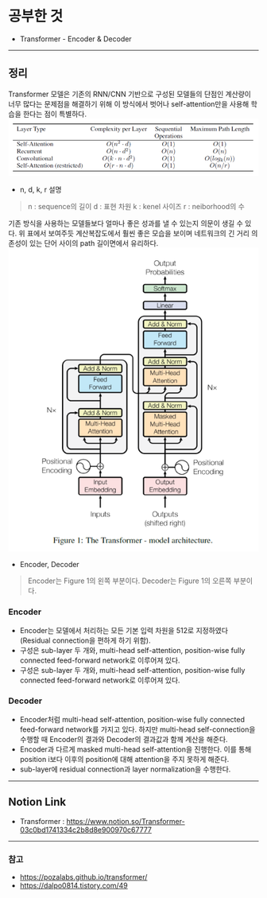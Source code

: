 # 공부한 것 # 
* Transformer - Encoder & Decoder
----------------
## 정리 ##
 Transformer 모델은 기존의 RNN/CNN 기반으로 구성된 모델들의 단점인 계산량이 너무 많다는 문제점을 해결하기 위해 이 방식에서 벗어나 self-attention만을 사용해 학습을 한다는 점이 특별하다.
 <img src = "images\2020_11_30_1.PNG">
 * n, d, k, r 설명
 > n : sequence의 길이
 > d : 표현 차원
 > k : kenel 사이즈
 > r : neiborhood의 수

 기존 방식을 사용하는 모델들보다 얼마나 좋은 성과를 낼 수 있는지 의문이 생길 수 있다. 위 표에서 보여주듯 계산복잡도에서 훨씬 좋은 모습을 보이며 네트워크의 긴 거리 의존성이 있는 단어 사이의 path 길이면에서 유리하다.
 <img src = "images\2020_11_30_2.PNG">
 * Encoder, Decoder
 > Encoder는 Figure 1의 왼쪽 부분이다.
 > Decoder는 Figure 1의 오른쪽 부분이다.

 ### Encoder ###
 * Encoder는 모델에서 처리하는 모든 기본 입력 차원을 512로 지정하였다 (Residual connection을 편하게 하기 위함).  
 * 구성은 sub-layer 두 개와, multi-head self-attention,  position-wise fully connected feed-forward network로 이루어져 있다. 
 * 구성은 sub-layer 두 개와, multi-head self-attention,  position-wise fully connected feed-forward network로 이루어져 있다. 

 ### Decoder ###
 * Encoder처럼 multi-head self-attention, position-wise fully connected feed-forward network를 가지고 있다. 하지만 multi-head self-connection을 수행할 때 Encoder의 결과와 Decoder의 결과값과 함께 계산을 해준다.
 * Encoder과 다르게 masked multi-head self-attention을 진행한다. 이를 통해 position i보다 이후의 position에 대해 attention을 주지 못하게 해준다.
 * sub-layer에 residual connection과 layer normalization을 수행한다.
---------------
## Notion Link ##
* Transformer : 
<https://www.notion.so/Transformer-03c0bd1741334c2b8d8e900970c67777>
--------
### 참고 ###
* https://pozalabs.github.io/transformer/
* https://dalpo0814.tistory.com/49
